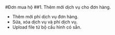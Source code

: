 
#Đơn mua hộ
##1. Thêm mới dịch vụ cho đơn hàng.
- Thêm mới phí dịch vụ đơn hàng.
- Sửa, xóa dịch vụ và phí dịch vụ.
- Upload file từ bộ cấu hình có sẵn.
